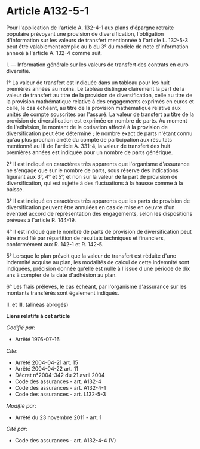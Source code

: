 # Article A132-5-1

Pour l'application de l'article A. 132-4-1 aux plans d'épargne retraite populaire prévoyant une provision de diversification,
l'obligation d'information sur les valeurs de transfert mentionnée à l'article L. 132-5-3 peut être valablement remplie au b
du 3° du modèle de note d'information annexé à l'article A. 132-4 comme suit.

I. ― Information générale sur les valeurs de transfert des contrats en euro diversifié.

1° La valeur de transfert est indiquée dans un tableau pour les huit premières années au moins. Le tableau distingue
clairement la part de la valeur de transfert au titre de la provision de diversification, celle au titre de la provision
mathématique relative à des engagements exprimés en euros et celle, le cas échéant, au titre de la provision mathématique
relative aux unités de compte souscrites par l'assuré. La valeur de transfert au titre de la provision de diversification est
exprimée en nombre de parts. Au moment de l'adhésion, le montant de la cotisation affecté à la provision de diversification
peut être déterminé ; le nombre exact de parts n'étant connu qu'au plus prochain arrêté du compte de participation aux
résultats mentionné au III de l'article A. 331-4, la valeur de transfert des huit premières années est indiquée pour un
nombre de parts générique.

2° Il est indiqué en caractères très apparents que l'organisme d'assurance ne s'engage que sur le nombre de parts, sous
réserve des indications figurant aux 3°, 4° et 5°, et non sur la valeur de la part de provision de diversification, qui est
sujette à des fluctuations à la hausse comme à la baisse.

3° Il est indiqué en caractères très apparents que les parts de provision de diversification peuvent être annulées en cas de
mise en oeuvre d'un éventuel accord de représentation des engagements, selon les dispositions prévues à l'article R. 144-19.

4° Il est indiqué que le nombre de parts de provision de diversification peut être modifié par répartition de résultats
techniques et financiers, conformément aux R. 142-1 et R. 142-5.

5° Lorsque le plan prévoit que la valeur de transfert est réduite d'une indemnité acquise au plan, les modalités de calcul de
cette indemnité sont indiquées, précision donnée qu'elle est nulle à l'issue d'une période de dix ans à compter de la date
d'adhésion au plan.

6° Les frais prélevés, le cas échéant, par l'organisme d'assurance sur les montants transférés sont également indiqués.

II. et III. (alinéas abrogés)

**Liens relatifs à cet article**

_Codifié par_:

  - Arrêté 1976-07-16

_Cite_:

  - Arrêté 2004-04-21 art. 15
  - Arrêté 2004-04-22 art. 11
  - Décret n°2004-342 du 21 avril 2004
  - Code des assurances - art. A132-4
  - Code des assurances - art. A132-4-1
  - Code des assurances - art. L132-5-3

_Modifié par_:

  - Arrêté du 23 novembre 2011 - art. 1

_Cité par_:

  - Code des assurances - art. A132-4-4 (V)
